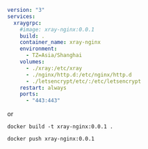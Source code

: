 ```yml
version: "3"
services:
  xraygrpc:
    #image: xray-nginx:0.0.1
    build: .
    container_name: xray-nginx
    environment:
      - TZ=Asia/Shanghai
    volumes:
      - ./xray:/etc/xray
      - ./nginx/http.d:/etc/nginx/http.d
      - ./letsencrypt/etc/:/etc/letsencrypt
    restart: always
    ports:
      - "443:443"
```

or 

`docker build -t xray-nginx:0.0.1 .`

`docker push xray-nginx:0.0.1`
